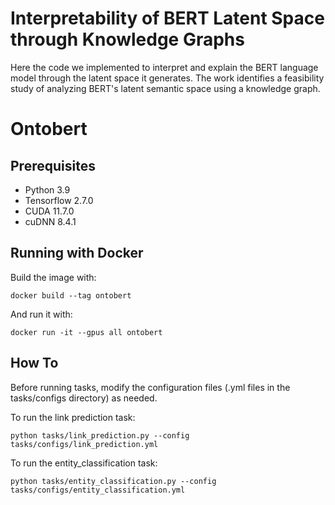 # Interpretability of BERT Latent Space through Knowledge Graphs
Here the code we implemented to interpret and explain the BERT language model through the latent space it generates. The work identifies a feasibility study of analyzing BERT's latent semantic space using a knowledge graph.

# Ontobert

## Prerequisites

* Python 3.9
* Tensorflow 2.7.0
* CUDA 11.7.0
* cuDNN 8.4.1

## Running with Docker

Build the image with:

```
docker build --tag ontobert
```

And run it with:

```
docker run -it --gpus all ontobert
```

## How To

Before running tasks, modify the configuration files (.yml files in the
tasks/configs directory) as needed.

To run the link prediction task:

```
python tasks/link_prediction.py --config tasks/configs/link_prediction.yml
```

To run the entity_classification task:

```
python tasks/entity_classification.py --config tasks/configs/entity_classification.yml
```

